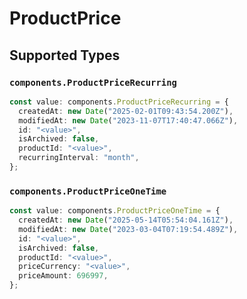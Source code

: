 # ProductPrice


## Supported Types

### `components.ProductPriceRecurring`

```typescript
const value: components.ProductPriceRecurring = {
  createdAt: new Date("2025-02-01T09:43:54.200Z"),
  modifiedAt: new Date("2023-11-07T17:40:47.066Z"),
  id: "<value>",
  isArchived: false,
  productId: "<value>",
  recurringInterval: "month",
};
```

### `components.ProductPriceOneTime`

```typescript
const value: components.ProductPriceOneTime = {
  createdAt: new Date("2025-05-14T05:54:04.161Z"),
  modifiedAt: new Date("2023-03-04T07:19:54.489Z"),
  id: "<value>",
  isArchived: false,
  productId: "<value>",
  priceCurrency: "<value>",
  priceAmount: 696997,
};
```

